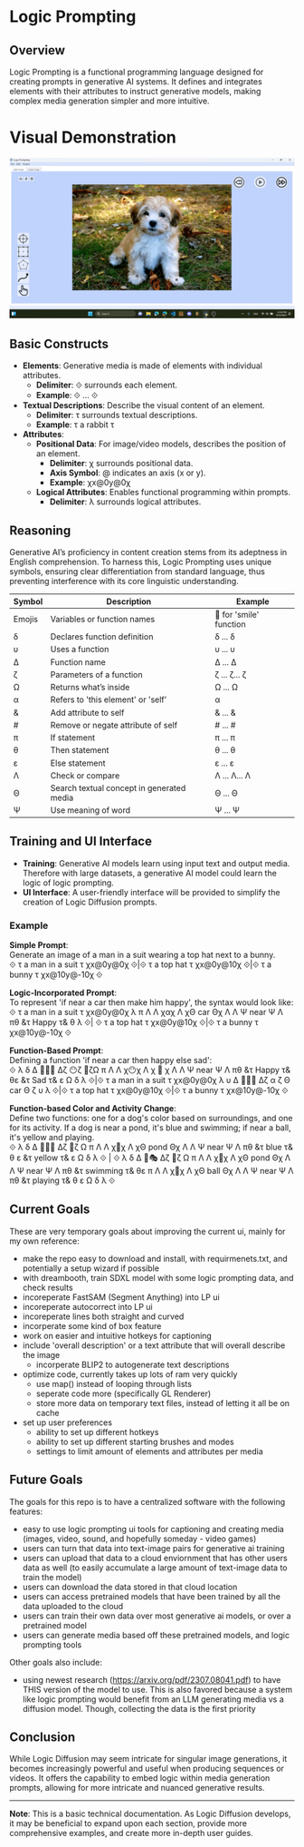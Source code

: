 # Logic Prompting

## Overview 

Logic Prompting is a functional programming language designed for creating prompts in generative AI systems. It defines and integrates elements with their attributes to instruct generative models, making complex media generation simpler and more intuitive.

# Visual Demonstration
![Logic Prompting Alpha Usage](LogicPromptingAlphaUsage.gif)

## Basic Constructs 

- **Elements**: Generative media is made of elements with individual attributes.
  - **Delimiter**: ⟐ surrounds each element.
  - **Example**: ⟐ ... ⟐
- **Textual Descriptions**: Describe the visual content of an element.
  - **Delimiter**: τ surrounds textual descriptions.
  - **Example**: τ a rabbit τ
- **Attributes**:
  - **Positional Data**: For image/video models, describes the position of an element.
    - **Delimiter**: χ surrounds positional data.
    - **Axis Symbol**: @ indicates an axis (x or y).
    - **Example**: χx@0y@0χ
  - **Logical Attributes**: Enables functional programming within prompts.
    - **Delimiter**: λ surrounds logical attributes.

## Reasoning 

Generative AI’s proficiency in content creation stems from its adeptness in English comprehension. To harness this, Logic Prompting uses unique symbols, ensuring clear differentiation from standard language, thus preventing interference with its core linguistic understanding.

| Symbol | Description                          | Example                   |
|--------|--------------------------------------|---------------------------|
| Emojis | Variables or function names          | 🙂 for 'smile' function   |
| δ      | Declares function definition         | δ ... δ                   |
| υ      | Uses a function                      | υ ... υ                   |
| Δ      | Function name                        | Δ ... Δ                   |
| ζ      | Parameters of a function             | ζ ... ζ... ζ              |
| Ω      | Returns what’s inside                | Ω ... Ω                   |
| α      | Refers to 'this element' or 'self'   | α                         |
| &      | Add attribute to self                | & ... &                   |
| #      | Remove or negate attribute of self   | # ... #                   |
| π      | If statement                         | π ... π                   |
| θ      | Then statement                       | θ ... θ                   |
| ε      | Else statement                       | ε ... ε                   |
| Λ      | Check or compare                     | Λ ... Λ... Λ              |
| Θ      | Search textual concept in generated media | Θ ... Θ              |
| Ψ      | Use meaning of word                  | Ψ ... Ψ                   |

## Training and UI Interface 

- **Training**: Generative AI models learn using input text and output media. Therefore with large datasets, a generative AI model could learn the logic of logic prompting.
- **UI Interface**: A user-friendly interface will be provided to simplify the creation of Logic Diffusion prompts.

### Example 

**Simple Prompt**:  
Generate an image of a man in a suit wearing a top hat next to a bunny.  
⟐ τ a man in a suit τ χx@0y@0χ ⟐|⟐ τ a top hat τ χx@0y@10χ ⟐|⟐ τ a bunny τ χx@10y@-10χ ⟐

**Logic-Incorporated Prompt**:  
To represent 'if near a car then make him happy', the syntax would look like:  
⟐ τ a man in a suit τ χx@0y@0χ λ π Λ Λ χαχ Λ χΘ car Θχ Λ Λ Ψ near Ψ Λ πθ &τ Happy τ& θ λ ⟐| ⟐ τ a top hat τ χx@0y@10χ ⟐|⟐ τ a bunny τ χx@10y@-10χ ⟐

**Function-Based Prompt**:  
Defining a function 'if near a car then happy else sad':  
⟐ λ δ Δ 📏🚗😀 Δζ 😶ζ 🚗ζΩ π Λ Λ χ😶χ Λ χ 🚗 χ Λ Λ Ψ near Ψ Λ πθ &τ Happy τ& θε &τ Sad τ& ε Ω δ λ ⟐|⟐ τ a man in a suit τ χx@0y@0χ λ υ Δ 📏🚗😀 Δζ α ζ Θ car Θ ζ υ λ ⟐|⟐ τ a top hat τ χx@0y@10χ ⟐|⟐ τ a bunny τ χx@10y@-10χ ⟐

**Function-based Color and Activity Change**:  
Define two functions: one for a dog's color based on surroundings, and one for its activity. If a dog is near a pond, it's blue and swimming; if near a ball, it's yellow and playing.  
⟐ λ δ Δ 🌊🐶🎨 Δζ 🐶ζ Ω π Λ Λ χ🐶χ Λ χΘ pond Θχ Λ Λ Ψ near Ψ Λ πθ &τ blue τ& θ ε &τ yellow τ& ε Ω δ λ ⟐ | ⟐ λ δ Δ 🐶🎭 Δζ 🐶ζ Ω π Λ Λ χ🐶χ Λ χΘ pond Θχ Λ Λ Ψ near Ψ Λ πθ &τ swimming τ& θε π Λ Λ χ🐶χ Λ χΘ ball Θχ Λ Λ Ψ near Ψ Λ πθ &τ playing τ& θ ε Ω δ λ ⟐

## Current Goals
These are very temporary goals about improving the current ui, mainly for my own reference:
- make the repo easy to download and install, with requirmenets.txt, and potentially a setup wizard if possible
- with dreambooth, train SDXL model with some logic prompting data, and check results
- incoreperate FastSAM (Segment Anything) into LP ui
- incoreperate autocorrect into LP ui
- incoreperate lines both straight and curved
- incorperate some kind of box feature
- work on easier and intuitive hotkeys for captioning
- include 'overall description' or a text attribute that will overall describe the image
  - incorperate BLIP2 to autogenerate text descriptions
- optimize code, currently takes up lots of ram very quickly
  - use map() instead of looping through lists
  - seperate code more (specifically GL Renderer)
  - store more data on temporary text files, instead of letting it all be on cache
- set up user preferences
  - ability to set up different hotkeys
  - ability to set up different starting brushes and modes
  - settings to limit amount of elements and attributes per media

## Future Goals

The goals for this repo is to have a centralized software with the following features:
  - easy to use logic prompting ui tools for captioning and creating media (images, video, sound, and hopefully someday - video games)
 - users can turn that data into text-image pairs for generative ai training
 - users can upload that data to a cloud enviornment that has other users data as well (to easily accumulate a large amount of text-image data to train the model)
 - users can download the data stored in that cloud location
 - users can access pretrained models that have been trained by all the data uploaded to the cloud
 - users can train their own data over most generative ai models, or over a pretrained model
 - users can generate media based off these pretrained models, and logic prompting tools
 
 Other goals also include:
 - using newest research (https://arxiv.org/pdf/2307.08041.pdf) to have THIS version of the model to use. This is also favored because a system like logic prompting would benefit from an LLM generating media vs a diffusion model. Though, collecting the data is the first priority


## Conclusion 

While Logic Diffusion may seem intricate for singular image generations, it becomes increasingly powerful and useful when producing sequences or videos. It offers the capability to embed logic within media generation prompts, allowing for more intricate and nuanced generative results.

---

**Note**: This is a basic technical documentation. As Logic Diffusion develops, it may be beneficial to expand upon each section, provide more comprehensive examples, and create more in-depth user guides.
